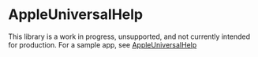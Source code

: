 # AppleUniversalHelp

This library is a work in progress, unsupported, and not currently intended for production. For a sample app, see [AppleUniversalHelp](https://github.com/steventroughtonsmith/AppleUniversalHelpViewer)
